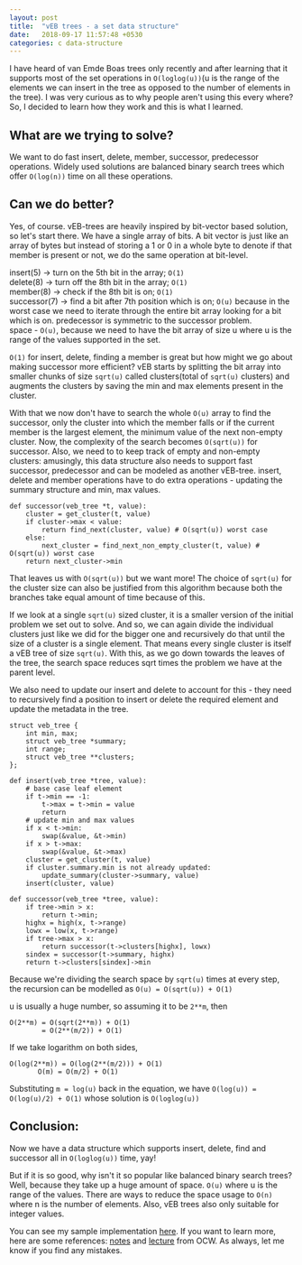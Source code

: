 ```yaml
---
layout: post
title:  "vEB trees - a set data structure"
date:   2018-09-17 11:57:48 +0530
categories: c data-structure
---
```

 
I have heard of van Emde Boas trees only recently and after learning that it supports most of the set operations in `O(loglog(u))`(u is the range of the elements we can insert in the tree as opposed to the number of elements in the tree). I was very curious as to why people aren't using this every where? So, I decided to learn how they work and this is what I learned.
  
## What are we trying to solve?
 
We want to do fast insert, delete, member, successor, predecessor operations. Widely used solutions are balanced binary search trees which offer `O(log(n))` time on all these operations.
 
## Can we do better?
 
Yes, of course. vEB-trees are heavily inspired by bit-vector based solution, so let's start there. We have a single array of bits. A bit vector is just like an array of bytes but instead of storing a 1 or 0 in a whole byte to denote if that member is present or not, we do the same operation at bit-level.
 
insert(5) -> turn on the 5th bit in the array; `O(1)`<br/>
delete(8) -> turn off the 8th bit in the array; `O(1)`<br/>
member(8) -> check if the 8th bit is on; `O(1)`<br/>
successor(7) -> find a bit after 7th position which is on; `O(u)` because in the worst case we need to iterate through the entire bit array looking for a bit which is on.
predecessor is symmetric to the successor problem.<br/>
space - `O(u)`, because we need to have the bit array of size u where u is the range of the values supported in the set.<br/>
 
`O(1)` for insert, delete, finding a member is great but how might we go about making successor more efficient? vEB starts by splitting the bit array into smaller chunks of size `sqrt(u)` called clusters(total of `sqrt(u)` clusters) and augments the clusters by saving the min and max elements present in the cluster.
 
With that we now don't have to search the whole `O(u)` array to find the successor, only the cluster into which the member falls or if the current member is the largest element, the minimum value of the next non-empty cluster. Now, the complexity of the search becomes `O(sqrt(u))` for successor. Also, we need to to keep track of empty and non-empty clusters: amusingly, this data structure also needs to support fast successor, predecessor and can be modeled as another vEB-tree. insert, delete and member operations have to do extra operations - updating the summary structure and min, max values.
 
```
def successor(veb_tree *t, value):
    cluster = get_cluster(t, value)
    if cluster->max < value:
        return find_next(cluster, value) # O(sqrt(u)) worst case
    else:
        next_cluster = find_next_non_empty_cluster(t, value) # O(sqrt(u)) worst case
    return next_cluster->min
```

 
That leaves us with `O(sqrt(u))` but we want more! The choice of `sqrt(u)` for the cluster size can also be justified from this algorithm because both the branches take equal amount of time because of this.
 
If we look at a single `sqrt(u)` sized cluster, it is a smaller version of the initial problem we set out to solve. And so, we can again divide the individual clusters just like we did for the bigger one and recursively do that until the size of a cluster is a single element. That means every single cluster is itself a vEB tree of size `sqrt(u)`. With this, as we go down towards the leaves of the tree, the search space reduces sqrt times the problem we have at the parent level.
 
We also need to update our insert and delete to account for this - they need to recursively find a position to insert or delete the required element and update the metadata in the tree.
 
```
struct veb_tree {
    int min, max;
    struct veb_tree *summary;
    int range;
    struct veb_tree **clusters;
};
 
def insert(veb_tree *tree, value):
    # base case leaf element
    if t->min == -1:
        t->max = t->min = value
        return
    # update min and max values
    if x < t->min:
        swap(&value, &t->min)
    if x > t->max:
        swap(&value, &t->max)
    cluster = get_cluster(t, value)
    if cluster.summary.min is not already updated:
        update_summary(cluster->summary, value)
    insert(cluster, value)
 
def successor(veb_tree *tree, value):
    if tree->min > x:
        return t->min;
    highx = high(x, t->range)
    lowx = low(x, t->range)
    if tree->max > x:
        return successor(t->clusters[highx], lowx)
    sindex = successor(t->summary, highx)
    return t->clusters[sindex]->min
```

Because we're dividing the search space by `sqrt(u)` times at every step, the recursion can be modelled as
`O(u) = O(sqrt(u)) + O(1)`
 
u is usually a huge number, so assuming it to be `2**m`, then
```
O(2**m) = O(sqrt(2**m)) + O(1)
        = O(2**(m/2)) + O(1)
``` 

If we take logarithm on both sides,
```
O(log(2**m)) = O(log(2**(m/2))) + O(1)
       O(m) = O(m/2) + O(1)
```

Substituting `m = log(u)` back in the equation, we have `O(log(u)) = O(log(u)/2) + O(1)` whose solution is `O(loglog(u))`
 
## Conclusion:
 
Now we have a data structure which supports insert, delete, find and successor all in `O(loglog(u))` time, yay!
 
But if it is so good, why isn't it so popular like balanced binary search trees? Well, because they take up a huge amount of space. `O(u)` where u is the range of the values. There are ways to reduce the space usage to `O(n)` where n is the number of elements. Also, vEB trees also only suitable for integer values.
 
You can see my sample implementation [here][gist]. If you want to learn more, here are some references: [notes][notes] and [lecture][lecture] from OCW. As always, let me know if you find any mistakes.
 
[gist]: https://gist.github.com/letmutx/1a6255a6a154bc22c7e0d7b5bc6f17b0
[notes]: https://ocw.mit.edu/courses/electrical-engineering-and-computer-science/6-046j-design-and-analysis-of-algorithms-spring-2015/lecture-notes/MIT6_046JS15_writtenlec4.pdf
[lecture]: https://www.youtube.com/watch?v=hmReJCupbNU&t=0s&index=7&list=PLUl4u3cNGP6317WaSNfmCvGym2ucw3oGp

